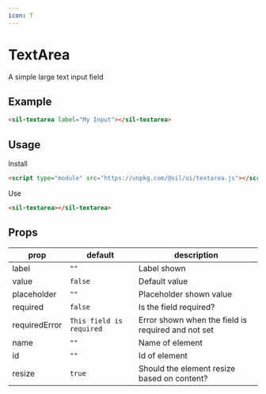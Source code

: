 ```yaml
---
icon: T
---
```


# TextArea

<script type="module" src="/assets/dist/textarea.js"></script>

A simple large text input field

## Example

<sil-textarea id="my-textarea" label="My Input"></sil-textarea>

```html
<sil-textarea label="My Input"></sil-textarea>
```

## Usage

Install

```html
<script type="module" src="https://unpkg.com/@sil/ui/textarea.js"></script>
```

Use

```html
<sil-textarea></sil-textarea>
```

## Props

| prop          | default                  | description                                        |
| ------------- | ------------------------ | -------------------------------------------------- |
| label         | `""`                     | Label shown                                        |
| value         | `false`                  | Default value                                      |
| placeholder   | `""`                     | Placeholder shown value                            |
| required      | `false`                  | Is the field required?                             |
| requiredError | `This field is required` | Error shown when the field is required and not set |
| name          | `""`                     | Name of element                                    |
| id            | `""`                     | Id of element                                      |
| resize        | `true`                   | Should the element resize based on content?        |
